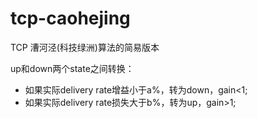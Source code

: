 # tcp-caohejing
TCP 漕河泾(科技绿洲)算法的简易版本

up和down两个state之间转换：
- 如果实际delivery rate增益小于a%，转为down，gain<1;
- 如果实际delivery rate损失大于b%，转为up，gain>1;
